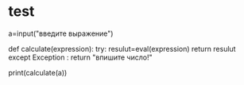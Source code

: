 # test 
a=input("введите выражение")

def calculate(expression):
    try:
        resulut=eval(expression)
        return resulut
    except Exception :
        return "впишите число!"

print(calculate(a))

